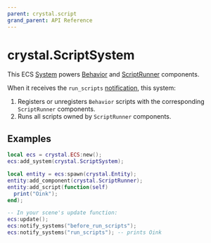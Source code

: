 ```yaml
---
parent: crystal.script
grand_parent: API Reference
---
```


# crystal.ScriptSystem

This ECS [System](system) powers [Behavior](behavior) and [ScriptRunner](script_runner) components.

When it receives the `run_scripts` [notification](/crystal/api/ecs/ecs_notify_systems), this system:

1. Registers or unregisters `Behavior` scripts with the corresponding `ScriptRunner` components.
2. Runs all scripts owned by `ScriptRunner` components.

## Examples

```lua
local ecs = crystal.ECS:new();
ecs:add_system(crystal.ScriptSystem);

local entity = ecs:spawn(crystal.Entity);
entity:add_component(crystal.ScriptRunner);
entity:add_script(function(self)
  print("Oink");
end);

-- In your scene's update function:
ecs:update();
ecs:notify_systems("before_run_scripts");
ecs:notify_systems("run_scripts"); -- prints Oink
```
